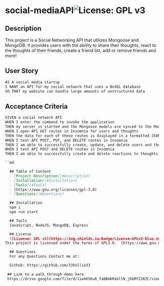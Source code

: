 # social-mediaAPI![License: GPL v3](https://img.shields.io/badge/License-GPLv3-blue.svg)
  ## Description
  This project is a Social Networking API that utilizes Mongoose and MongoDB. It provides users with the ability to share their thoughts, react to the thoughts of their friends, create a friend list, add or remove friends and more!


## User Story

```md
AS A social media startup
I WANT an API for my social network that uses a NoSQL database
SO THAT my website can handle large amounts of unstructured data
```

## Acceptance Criteria

```md
GIVEN a social network API
WHEN I enter the command to invoke the application
THEN my server is started and the Mongoose models are synced to the MongoDB database
WHEN I open API GET routes in Insomnia for users and thoughts
THEN the data for each of these routes is displayed in a formatted JSON
WHEN I test API POST, PUT, and DELETE routes in Insomnia
THEN I am able to successfully create, update, and delete users and thoughts in my database
WHEN I test API POST and DELETE routes in Insomnia
THEN I am able to successfully create and delete reactions to thoughts and add and remove friends to a user’s friend list

``md

  ## Table of Content
  - [Project Description](#Description)
  - [Installation](#Installation)
  - [Tools](#Tools)
  - (https://www.gnu.org/licenses/gpl-3.0)
  - [Questions](#Questions)

  ## Installation
  npm i 
  npm run start

  ## Tools
  JavaScript, NodeJS, MongoDB, Express

  ## License 
  ![License: GPL v3](https://img.shields.io/badge/License-GPLv3-blue.svg)
This project is licensed under the terms of GPL3.0.  (https://www.gnu.org/licenses/gpl-3.0)

  ## Questions
  For any Questions Contact me at: 

  Github: https://github.com/33hollie33 
 
 ## Link to a walk through demo here
 https://drive.google.com/file/d/1iwhKSKu6_faBBm6RkbllN_jDGMfZ1RZC/view
